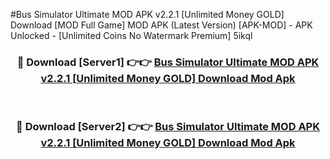 #Bus Simulator Ultimate MOD APK v2.2.1 [Unlimited Money GOLD] Download [MOD Full Game] MOD APK (Latest Version) [APK-MOD] - APK Unlocked - [Unlimited Coins No Watermark Premium] 5ikql



<div align="center">

<h3>🔴 Download [Server1] 👉👉 <a href="https://momento.my/?title=Bus_Simulator_Ultimate_MOD_APK_v2.2.1_[Unlimited_Money_GOLD]_Download">Bus Simulator Ultimate MOD APK v2.2.1 [Unlimited Money GOLD] Download Mod Apk</a></h3><br>

<h3>🔴 Download [Server2] 👉👉 <a href="https://momento.my/?title=Bus_Simulator_Ultimate_MOD_APK_v2.2.1_[Unlimited_Money_GOLD]_Download">Bus Simulator Ultimate MOD APK v2.2.1 [Unlimited Money GOLD] Download Mod Apk</a></h3>
</div>
